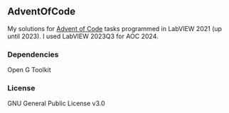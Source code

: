 ## AdventOfCode
My solutions for [Advent of Code](https://adventofcode.com/) tasks programmed in LabVIEW 2021 (up until 2023).
I used LabVIEW 2023Q3 for AOC 2024.

### Dependencies
Open G Toolkit

### License
GNU General Public License v3.0
